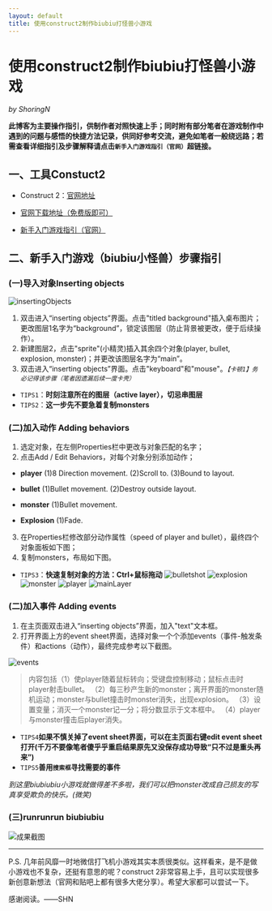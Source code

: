 ```yaml
---
layout: default
title: 使用construct2制作biubiu打怪兽小游戏
---
```

# 使用construct2制作biubiu打怪兽小游戏
_by ShoringN_

**此博客为主要操作指引，供制作者对照快速上手；同时附有部分笔者在游戏制作中遇到的问题与感悟的快捷方法记录，供同好参考交流，避免如笔者一般绕远路；若需查看详细指引及步骤解释请点击`新手入门游戏指引（官网）`超链接。**

## 一、工具Constuct2

* Construct 2：[官网地址](https://www.scirra.com/construct2)

* [官网下载地址（免费版即可）](https://www.scirra.com/manual/2/installing)

* [新手入门游戏指引（官网）](https://www.scirra.com/tutorials/37/beginners-guide-to-construct-2)


## 二、新手入门游戏（biubiu小怪兽）步骤指引
### (一)导入对象Inserting objects
![insertingObjects](images/1.png)
1. 双击进入“inserting objects”界面。点击"titled background"插入桌布图片；更改图层1名字为“background”，锁定该图层（防止背景被更改，便于后续操作）。
2. 新建图层2，点击"sprite"(小精灵)插入其余四个对象(player, bullet, explosion, monster)；并更改该图层名字为“main”。
3. 双击进入“inserting objects”界面。点击"keyboard"和"mouse"。_`【卡顿1】务必记得该步骤（笔者因遗漏后续一度卡壳）`_


* `TIPS1`：**时刻注意所在的图层（active layer），切忌串图层**
* `TIPS2`：**这一步先不要急着复制monsters**

### (二)加入动作 Adding behaviors
1. 选定对象，在左侧Properties栏中更改与对象匹配的名字；
2. 点击Add / Edit Behaviors，对每个对象分别添加动作；

* **player** (1)8 Direction movement. (2)Scroll to. (3)Bound to layout.

* **bullet** (1)Bullet movement. (2)Destroy outside layout.

* **monster** (1)Bullet movement.

* **Explosion** (1)Fade.
3. 在Properties栏修改部分动作属性（speed of player and bullet），最终四个对象面板如下图；
4. 复制monsters，布局如下图。
* `TIPS3`：**快速复制对象的方法：Ctrl+鼠标拖动**
![bulletshot](images/bulletshot.png)
![explosion](images/explosion.png)
![monster](images/monstershot.png)
![player](images/playershot.png)
![mainLayer](images/2.png)

### (二)加入事件 Adding events
1. 在主页面双击进入“inserting objects”界面，加入"text"文本框。
2. 打开界面上方的event sheet界面，选择对象一个个添加events（事件-触发条件）和actions（动作），最终完成参考以下截图。

![events](images/lab0203.png)

>内容包括（1）使player随着鼠标转向；受键盘控制移动；鼠标点击时player射击bullet。
（2）每三秒产生新的monster；离开界面的monster随机运动；monster与bullet撞击时monster消失，出现explosion。
（3）设置变量；消灭一个monster记一分；将分数显示于文本框中。
（4）player与monster撞击后player消失。
* `TIPS4`**如果不慎关掉了event sheet界面，可以在主页面右键edit event sheet打开(千万不要像笔者傻乎乎重启结果原先又没保存成功导致“只不过是重头再来”)**
* `TIPS5`**善用`搜索框`寻找需要的事件**

_到这里biubiubiu小游戏就做得差不多啦，我们可以把monster改成自己损友的写真享受欺负的快乐。(微笑)_

### (三)runrunrun biubiubiu
![成果截图](images/成果截图.gif)

---
P.S. 几年前风靡一时地微信打飞机小游戏其实本质很类似。这样看来，是不是做小游戏也不复杂，还挺有意思的呢？construct 2非常容易上手，且可以实现很多新创意新想法（官网和贴吧上都有很多大佬分享）。希望大家都可以尝试一下。

感谢阅读。——SHN

